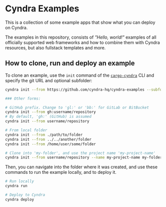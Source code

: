 # Cyndra Examples

This is a collection of some example apps that show what you can deploy on Cyndra.

The examples in this repository, consists of *"Hello, world!"* examples of all officially supported web frameworks and how to combine them with Cyndra resources, but also fullstack templates and more.

## How to clone, run and deploy an example

To clone an example, use the `init` command of the [`cargo-cyndra`](https://docs.cyndra.rs/introduction/installation) CLI and specify the git URL and optional subfolder:

```bash
cyndra init --from https://github.com/cyndra-hq/cyndra-examples --subfolder axum/hello-world

### Other forms:

# GitHub prefix. Change to 'gl:' or 'bb:' for GitLab or BitBucket
cyndra init --from gh:username/repository
# By default, 'gh:' (GitHub) is assumed
cyndra init --from username/repository

# From local folder
cyndra init --from ./path/to/folder
cyndra init --from ../../another/folder
cyndra init --from /home/user/some/folder

# Clone into 'my-folder', and use the project name 'my-project-name'
cyndra init --from username/repository --name my-project-name my-folder
```

Then, you can navigate into the folder where it was created, and use these commands to run the example locally, and to deploy it.

```bash
# Run locally
cyndra run

# Deploy to Cyndra
cyndra deploy
```
